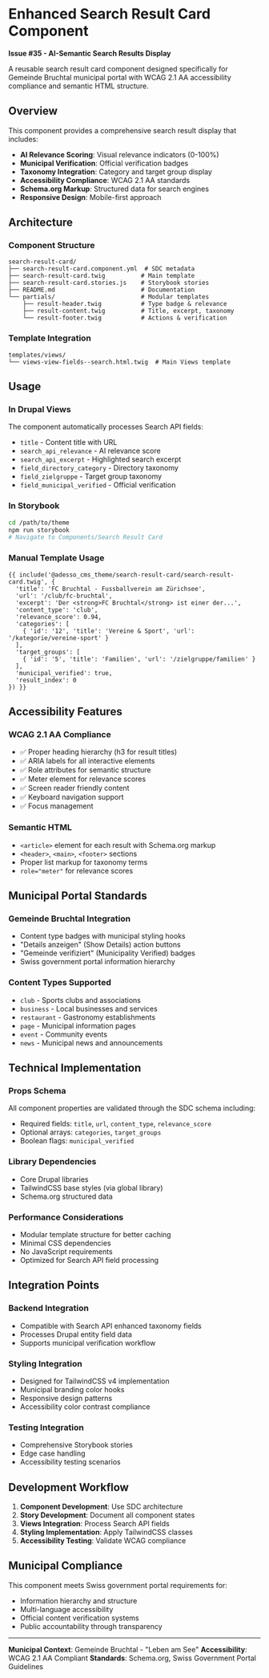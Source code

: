 # Enhanced Search Result Card Component

**Issue #35 - AI-Semantic Search Results Display**

A reusable search result card component designed specifically for Gemeinde Bruchtal municipal portal with WCAG 2.1 AA accessibility compliance and semantic HTML structure.

## Overview

This component provides a comprehensive search result display that includes:

- **AI Relevance Scoring**: Visual relevance indicators (0-100%)
- **Municipal Verification**: Official verification badges
- **Taxonomy Integration**: Category and target group display
- **Accessibility Compliance**: WCAG 2.1 AA standards
- **Schema.org Markup**: Structured data for search engines
- **Responsive Design**: Mobile-first approach

## Architecture

### Component Structure
```
search-result-card/
├── search-result-card.component.yml  # SDC metadata
├── search-result-card.twig          # Main template
├── search-result-card.stories.js    # Storybook stories
├── README.md                        # Documentation
└── partials/                        # Modular templates
    ├── result-header.twig           # Type badge & relevance
    ├── result-content.twig          # Title, excerpt, taxonomy
    └── result-footer.twig           # Actions & verification
```

### Template Integration
```
templates/views/
└── views-view-fields--search.html.twig  # Main Views template
```

## Usage

### In Drupal Views

The component automatically processes Search API fields:
- `title` - Content title with URL
- `search_api_relevance` - AI relevance score
- `search_api_excerpt` - Highlighted search excerpt
- `field_directory_category` - Directory taxonomy
- `field_zielgruppe` - Target group taxonomy
- `field_municipal_verified` - Official verification

### In Storybook

```bash
cd /path/to/theme
npm run storybook
# Navigate to Components/Search Result Card
```

### Manual Template Usage

```twig
{{ include('@adesso_cms_theme/search-result-card/search-result-card.twig', {
  'title': 'FC Bruchtal - Fussballverein am Zürichsee',
  'url': '/club/fc-bruchtal',
  'excerpt': 'Der <strong>FC Bruchtal</strong> ist einer der...',
  'content_type': 'club',
  'relevance_score': 0.94,
  'categories': [
    { 'id': '12', 'title': 'Vereine & Sport', 'url': '/kategorie/vereine-sport' }
  ],
  'target_groups': [
    { 'id': '5', 'title': 'Familien', 'url': '/zielgruppe/familien' }
  ],
  'municipal_verified': true,
  'result_index': 0
}) }}
```

## Accessibility Features

### WCAG 2.1 AA Compliance
- ✅ Proper heading hierarchy (h3 for result titles)
- ✅ ARIA labels for all interactive elements
- ✅ Role attributes for semantic structure
- ✅ Meter element for relevance scores
- ✅ Screen reader friendly content
- ✅ Keyboard navigation support
- ✅ Focus management

### Semantic HTML
- `<article>` element for each result with Schema.org markup
- `<header>`, `<main>`, `<footer>` sections
- Proper list markup for taxonomy terms
- `role="meter"` for relevance scores

## Municipal Portal Standards

### Gemeinde Bruchtal Integration
- Content type badges with municipal styling hooks
- "Details anzeigen" (Show Details) action buttons
- "Gemeinde verifiziert" (Municipality Verified) badges
- Swiss government portal information hierarchy

### Content Types Supported
- `club` - Sports clubs and associations
- `business` - Local businesses and services
- `restaurant` - Gastronomy establishments
- `page` - Municipal information pages
- `event` - Community events
- `news` - Municipal news and announcements

## Technical Implementation

### Props Schema
All component properties are validated through the SDC schema including:
- Required fields: `title`, `url`, `content_type`, `relevance_score`
- Optional arrays: `categories`, `target_groups`
- Boolean flags: `municipal_verified`

### Library Dependencies
- Core Drupal libraries
- TailwindCSS base styles (via global library)
- Schema.org structured data

### Performance Considerations
- Modular template structure for better caching
- Minimal CSS dependencies
- No JavaScript requirements
- Optimized for Search API field processing

## Integration Points

### Backend Integration
- Compatible with Search API enhanced taxonomy fields
- Processes Drupal entity field data
- Supports municipal verification workflow

### Styling Integration  
- Designed for TailwindCSS v4 implementation
- Municipal branding color hooks
- Responsive design patterns
- Accessibility color contrast compliance

### Testing Integration
- Comprehensive Storybook stories
- Edge case handling
- Accessibility testing scenarios

## Development Workflow

1. **Component Development**: Use SDC architecture
2. **Story Development**: Document all component states
3. **Views Integration**: Process Search API fields
4. **Styling Implementation**: Apply TailwindCSS classes
5. **Accessibility Testing**: Validate WCAG compliance

## Municipal Compliance

This component meets Swiss government portal requirements for:
- Information hierarchy and structure
- Multi-language accessibility
- Official content verification systems
- Public accountability through transparency

---

**Municipal Context**: Gemeinde Bruchtal - "Leben am See"
**Accessibility**: WCAG 2.1 AA Compliant
**Standards**: Schema.org, Swiss Government Portal Guidelines